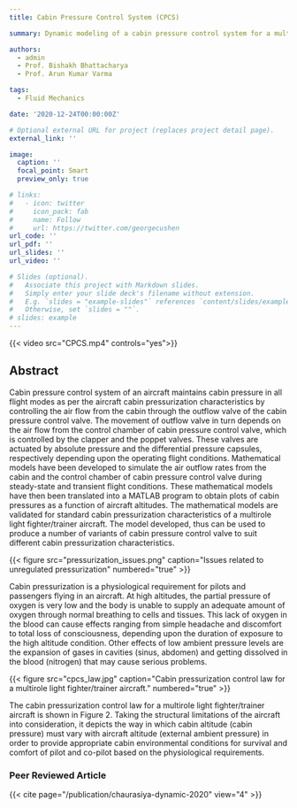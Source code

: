 ```yaml
---
title: Cabin Pressure Control System (CPCS)

summary: Dynamic modeling of a cabin pressure control system for a multirole fighter aircraft

authors: 
  - admin
  - Prof. Bishakh Bhattacharya
  - Prof. Arun Kumar Varma

tags:
  - Fluid Mechanics

date: '2020-12-24T00:00:00Z'

# Optional external URL for project (replaces project detail page).
external_link: ''

image:
  caption: ''
  focal_point: Smart
  preview_only: true

# links:
#   - icon: twitter
#     icon_pack: fab
#     name: Follow
#     url: https://twitter.com/georgecushen
url_code: ''
url_pdf: ''
url_slides: ''
url_video: ''

# Slides (optional).
#   Associate this project with Markdown slides.
#   Simply enter your slide deck's filename without extension.
#   E.g. `slides = "example-slides"` references `content/slides/example-slides.md`.
#   Otherwise, set `slides = ""`.
# slides: example
---
```

{{< video src="CPCS.mp4"  controls="yes">}}

## Abstract
Cabin pressure control system of an aircraft maintains cabin pressure in all flight modes as per the aircraft cabin pressurization characteristics by controlling the air flow from the cabin through the outflow valve of the cabin pressure control valve. The movement of outflow valve in turn depends on the air flow from the control chamber of cabin pressure control valve, which is controlled by the clapper and the poppet valves. These valves are actuated by absolute pressure and the differential pressure capsules, respectively depending upon the operating flight conditions. Mathematical models have been developed to simulate the air outflow rates from the cabin and the control chamber of cabin pressure control valve during steady-state and transient flight conditions. These mathematical models have then been translated into a MATLAB program to obtain plots of cabin pressures as a function of aircraft altitudes. The mathematical models are validated for standard cabin pressurization characteristics of a multirole light fighter/trainer aircraft. The model developed, thus can be used to produce a number of variants of cabin pressure control valve to suit different cabin pressurization characteristics.

{{< figure src="pressurization_issues.png" caption="Issues related to unregulated pressurization" numbered="true" >}}

Cabin pressurization is a physiological requirement for pilots and passengers flying in an aircraft. At high altitudes, the partial pressure of oxygen is very low and the body is unable to supply an adequate amount of oxygen through normal breathing to cells and tissues. This lack of oxygen in the blood can cause effects ranging from simple headache and discomfort to total loss of consciousness, depending upon the duration of exposure to the high altitude condition. Other effects of low ambient pressure levels are the expansion of gases in cavities (sinus, abdomen) and getting dissolved in the blood (nitrogen) that may cause serious problems.

{{< figure src="cpcs_law.jpg" caption="Cabin pressurization control law for a multirole light fighter/trainer aircraft." numbered="true" >}}

The cabin pressurization control law for a multirole light fighter/trainer aircraft is shown in Figure 2. Taking the structural limitations of the aircraft into consideration, it depicts the way in which cabin altitude (cabin pressure) must vary with aircraft altitude (external ambient pressure) in order to provide appropriate cabin environmental conditions for survival and comfort of pilot and co-pilot based on the physiological requirements.

### Peer Reviewed Article
{{< cite page="/publication/chaurasiya-dynamic-2020" view="4" >}}
